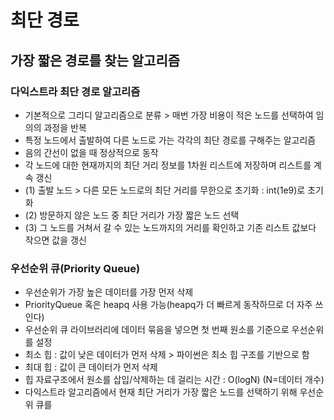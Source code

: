 # 최단 경로
## 가장 짧은 경로를 찾는 알고리즘

### 다익스트라 최단 경로 알고리즘
* 기본적으로 그리디 알고리즘으로 분류 > 매번 가장 비용이 적은 노드를 선택하여 임의의 과정을 반복
* 특정 노드에서 출발하여 다른 노드로 가는 각각의 최단 경로를 구해주는 알고리즘
* 음의 간선이 없을 때 정상적으로 동작
* 각 노드에 대한 현재까지의 최단 거리 정보를 1차원 리스트에 저장하며 리스트를 계속 갱신
* (1) 출발 노드 > 다른 모든 노드로의 최단 거리를 무한으로 초기화 : int(1e9)로 초기화
* (2) 방문하지 않은 노드 중 최단 거리가 가장 짧은 노드 선택
* (3) 그 노드를 거쳐서 갈 수 있는 노드까지의 거리를 확인하고 기존 리스트 값보다 작으면 값을 갱신 

### 우선순위 큐(Priority Queue)
* 우선순위가 가장 높은 데이터를 가장 먼저 삭제
* PriorityQueue 혹은 heapq 사용 가능(heapq가 더 빠르게 동작하므로 더 자주 쓰인다)
* 우선순위 큐 라이브러리에 데이터 묶음을 넣으면 첫 번째 원소를 기준으로 우선순위를 설정
* 최소 힙 : 값이 낮은 데이터가 먼저 삭제 > 파이썬은 최소 힙 구조를 기반으로 함
* 최대 힙 : 값이 큰 데이터가 먼저 삭제
* 힙 자료구조에서 원소를 삽입/삭제하는 데 걸리는 시간 : O(logN) (N=데이터 개수)
* 다익스트라 알고리즘에서 현재 최단 거리가 가장 짧은 노드를 선택하기 위해 우선순위 큐를 
